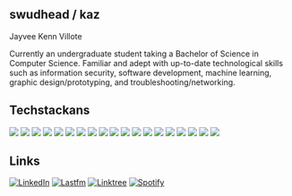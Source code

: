 ## swudhead / kaz
Jayvee Kenn Villote 

Currently an undergraduate student taking a Bachelor of Science in Computer Science.
Familiar and adept with up-to-date technological skills such as information security, software development, machine learning, graphic design/prototyping, and troubleshooting/networking.

## Techstackans

<p align="left">

  <img src="https://img.shields.io/badge/Python-000000?style=flat&logo=python&logoColor=white"/>  
  <img src="https://img.shields.io/badge/Linux-000000?style=flat&logo=linux&logoColor=white"/>
  <img src="https://img.shields.io/badge/JavaScript-000000?style=flat&logo=javascript&logoColor=white"/>
  <img src="https://img.shields.io/badge/TypeScript-000000?style=flat&logo=typescript&logoColor=white"/>
   <img src="https://img.shields.io/badge/HTML-000000?style=flat&logo=html5&logoColor=white"/>
  <img src="https://img.shields.io/badge/CSS-000000?style=flat&logo=css3&logoColor=white"/>
  <img src="https://img.shields.io/badge/JavaScript-000000?style=flat&logo=javascript&logoColor=white"/>
  <img src="https://img.shields.io/badge/React-000000?style=flat&logo=react&logoColor=white"/>
  <img src="https://img.shields.io/badge/Next.js-000000?style=flat&logo=next.js&logoColor=white"/>
  <img src="https://img.shields.io/badge/Node.js-000000?style=flat&logo=nodedotjs&logoColor=white"/>
  <img src="https://img.shields.io/badge/TailwindCSS-000000?style=flat&logo=tailwindcss&logoColor=white"/>
  <img src="https://img.shields.io/badge/Git-000000?style=flat&logo=git&logoColor=white"/>
  <img src="https://img.shields.io/badge/GitHub-000000?style=flat&logo=github&logoColor=white"/>
  <img src="https://img.shields.io/badge/Docker-000000?style=flat&logo=docker&logoColor=white"/>
  <img src="https://img.shields.io/badge/VSCode-000000?style=flat&logo=visualstudiocode&logoColor=white"/>
  <img src="https://img.shields.io/badge/XAMPP-000000?style=flat&logo=xampp&logoColor=white"/>
  <img src="https://img.shields.io/badge/SQL-000000?style=flat&logo=postgresql&logoColor=white"/>
  <img src="https://img.shields.io/badge/Figma-000000?style=flat&logo=figma&logoColor=white"/>
  <img src="https://img.shields.io/badge/Postman-000000?style=flat&logo=postman&logoColor=white"/>
  <!-- add more badges below -->
</p>

<!-- ## Learning 


   <img src="https://img.shields.io/badge/Nmap-000000?style=flat&logo=nmap&logoColor=white"/>
  <img src="https://img.shields.io/badge/Wireshark-000000?style=flat&logo=wireshark&logoColor=white"/>
  <img src="https://img.shields.io/badge/Nessus-000000?style=flat&logo=tenable&logoColor=white"/>
  <img src="https://img.shields.io/badge/GDB-000000?style=flat&logo=gnu&logoColor=white"/>
  <img src="https://img.shields.io/badge/QRadar-000000?style=flat&logo=ibm&logoColor=white"/>
  <img src="https://img.shields.io/badge/Splunk-000000?style=flat&logo=splunk&logoColor=white"/>
  <img src="https://img.shields.io/badge/SOAR-000000?style=flat&logoColor=white"/>
  <img src="https://img.shields.io/badge/Firewall-000000?style=flat&logo=fortinet&logoColor=white"/>
  <img src="https://img.shields.io/badge/RBAC-000000?style=flat&logoColor=white"/> -->

## Links

[![LinkedIn](https://img.shields.io/badge/LINKEDIN-000000?style=for-the-badge&logo=linkedin&logoColor=white)](https://www.linkedin.com/in/villotejayveekenn/)
[![Lastfm](https://img.shields.io/badge/LASTFM-000000?style=for-the-badge&logo=lastfm&logoColor=white)](https://www.last.fm/user/swudhead666)
[![Linktree](https://img.shields.io/badge/Linktree-000000?style=for-the-badge&logo=linktree&logoColor=white)](https://linktr.ee/swudhead666)
[![Spotify](https://img.shields.io/badge/SPOTIFY-000000?style=for-the-badge&logo=spotify&logoColor=white)](https://open.spotify.com/user/villotejayveekenn)



